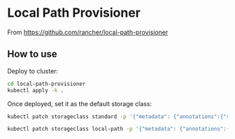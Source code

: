 # Local Path Provisioner

From https://github.com/rancher/local-path-provisioner

## How to use

Deploy to cluster:

```bash
cd local-path-provisioner
kubectl apply -k .
```

Once deployed, set it as the default storage class:

```bash
kubectl patch storageclass standard -p '{"metadata": {"annotations":{"storageclass.kubernetes.io/is-default-class":"false"}}}'

kubectl patch storageclass local-path -p '{"metadata": {"annotations":{"storageclass.kubernetes.io/is-default-class":"true"}}}'
```
